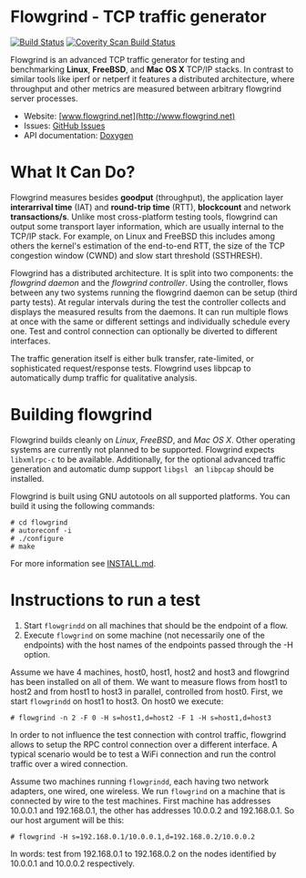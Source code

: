 Flowgrind - TCP traffic generator
=================================

[![Build Status](https://travis-ci.org/flowgrind/flowgrind.svg?branch=next)](https://travis-ci.org/flowgrind/flowgrind)
[![Coverity Scan Build Status](https://scan.coverity.com/projects/1663/badge.svg)](https://scan.coverity.com/projects/1663)

Flowgrind is an advanced TCP traffic generator for testing and benchmarking **Linux**, **FreeBSD**, and **Mac OS X** TCP/IP stacks. In contrast to similar tools like iperf or netperf it features a distributed architecture, where throughput and other metrics are measured between arbitrary flowgrind server processes.

* Website: [www.flowgrind.net](http://www.flowgrind.net)
* Issues: [GitHub Issues](https://github.com/flowgrind/flowgrind/issues)
* API documentation: [Doxygen](http://www.flowgrind.net/doxygen/index.html)


What It Can Do?
===============

Flowgrind measures besides **goodput** (throughput), the application layer **interarrival time** (IAT) and **round-trip time** (RTT), **blockcount** and network **transactions/s**. Unlike most cross-platform testing tools, flowgrind can output some transport layer information, which are usually internal to the TCP/IP stack. For example, on Linux and FreeBSD this includes among others the kernel's estimation of the end-to-end RTT, the size of the TCP congestion window (CWND) and slow start threshold (SSTHRESH).

Flowgrind has a distributed architecture. It is split into two components: the *flowgrind daemon* and the *flowgrind controller*. Using the controller, flows between any two systems running the flowgrind daemon can be setup (third party tests). At regular intervals during the test the controller collects and displays the measured results from the daemons. It can run multiple flows at once with the same or different settings and individually schedule every one. Test and control connection can optionally be diverted to different interfaces.

The traffic generation itself is either bulk transfer, rate-limited, or sophisticated request/response tests. Flowgrind uses libpcap to automatically dump traffic for qualitative analysis.


Building flowgrind
==================

Flowgrind builds cleanly on *Linux*, *FreeBSD*, and *Mac OS X*. Other operating systems are currently not planned to be supported. Flowgrind expects `libxmlrpc-c` to be available. Additionally, for the optional advanced traffic generation and automatic dump support `libgsl ` an `libpcap` should be installed.

Flowgrind is built using GNU autotools on all supported platforms. You can build it using the following commands:

	# cd flowgrind
	# autoreconf -i
	# ./configure
	# make

For more information see [INSTALL.md](INSTALL.md).


Instructions to run a test
==========================

1. Start `flowgrindd` on all machines that should be the endpoint of a flow.
2. Execute `flowgrind` on some machine (not necessarily one of the endpoints) with the host names of the endpoints passed through the -H option.

Assume we have 4 machines, host0, host1, host2 and host3 and flowgrind has been installed on all of them. We want to measure flows from host1 to host2 and from host1 to host3 in parallel, controlled from host0. First, we start `flowgrindd` on host1 to host3. On host0 we execute:

	# flowgrind -n 2 -F 0 -H s=host1,d=host2 -F 1 -H s=host1,d=host3

In order to not influence the test connection with control traffic, flowgrind allows to setup the RPC control connection over a different interface. A typical scenario would be to test a WiFi connection and run the control traffic over a wired connection.

Assume two machines running `flowgrindd`, each having two network adapters, one wired, one wireless. We run `flowgrind` on a machine that is connected by wire to the test machines. First machine has addresses 10.0.0.1 and 192.168.0.1, the other has addresses 10.0.0.2 and 192.168.0.1. So our host argument will be this:

	# flowgrind -H s=192.168.0.1/10.0.0.1,d=192.168.0.2/10.0.0.2

In words: test from 192.168.0.1 to 192.168.0.2 on the nodes identified by 10.0.0.1 and 10.0.0.2 respectively.
